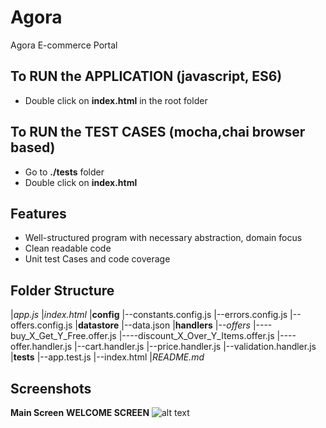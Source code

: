 # Agora
Agora E-commerce Portal

## To RUN the APPLICATION (javascript, ES6)
- Double click on **index.html** in the root folder

## To RUN the TEST CASES (mocha,chai browser based)
- Go to **./tests** folder
- Double click on **index.html**

## Features
- Well-structured program with necessary abstraction, domain focus
- Clean readable code
- Unit test Cases and code coverage

## Folder Structure

|_app.js_
|_index.html_
|**config**
|--constants.config.js
|--errors.config.js
|--offers.config.js
|**datastore**
|--data.json
|**handlers**
|--_offers_
|----buy_X_Get_Y_Free.offer.js
|----discount_X_Over_Y_Items.offer.js
|----offer.handler.js
|--cart.handler.js
|--price.handler.js
|--validation.handler.js
|**tests**
|--app.test.js
|--index.html
|_README.md_

## Screenshots

**Main Screen**
**WELCOME SCREEN**
![alt text](./screenshots/1.png)



